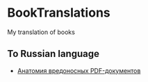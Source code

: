 # BookTranslations
My translation of books

## To Russian language

* [Анатомия вредоносных PDF-документов](AnatomyofMaliciousPDFDocuments_RUS.md)


<a href="https://github.com/effus/translations/"><img src="https://img.shields.io/badge/books-1-lightgrey.svg" alt=""></a>
